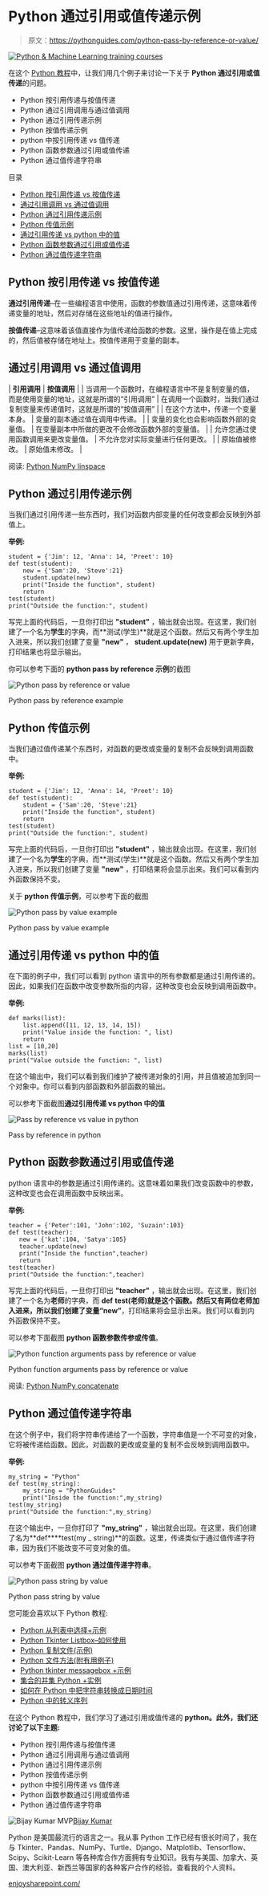 # Python 通过引用或值传递示例

> 原文：<https://pythonguides.com/python-pass-by-reference-or-value/>

[![Python & Machine Learning training courses](img/49ec9c6da89a04c9f45bab643f8c765c.png)](https://sharepointsky.teachable.com/p/python-and-machine-learning-training-course)

在这个 [Python 教程](https://pythonguides.com/python-hello-world-program/)中，让我们用几个例子来讨论一下关于 **Python 通过引用或值传递**的问题。

*   Python 按引用传递与按值传递
*   Python 通过引用调用与通过值调用
*   Python 通过引用传递示例
*   Python 按值传递示例
*   python 中按引用传递 vs 值传递
*   Python 函数参数通过引用或值传递
*   Python 通过值传递字符串

目录

[](#)

*   [Python 按引用传递 vs 按值传递](#Python_pass_by_reference_vs_pass_by_value "Python pass by reference vs pass by value")
*   [通过引用调用 vs 通过值调用](#Call_by_reference_vs_call_by_value "Call by reference vs call by value")
*   [Python 通过引用传递示例](#Python_pass_by_reference_example "Python pass by reference example")
*   [Python 传值示例](#Python_pass_by_value_example "Python pass by value example")
*   [通过引用传递 vs python 中的值](#Pass_by_reference_vs_value_in_python "Pass by reference vs value in python")
*   [Python 函数参数通过引用或值传递](#Python_function_arguments_pass_by_reference_or_value "Python function arguments pass by reference or value")
*   [Python 通过值传递字符串](#Python_pass_string_by_value "Python pass string by value")

## Python 按引用传递 vs 按值传递

**通过引用传递**–在一些编程语言中使用，函数的参数值通过引用传递，这意味着传递变量的地址，然后对存储在这些地址的值进行操作。

**按值传递**–这意味着该值直接作为值传递给函数的参数。这里，操作是在值上完成的，然后值被存储在地址上。按值传递用于变量的副本。

## 通过引用调用 vs 通过值调用

| **引用调用** | **按值调用** |
| 当调用一个函数时，在编程语言中不是复制变量的值，而是使用变量的地址，这就是所谓的“引用调用” | 在调用一个函数时，当我们通过复制变量来传递值时，这就是所谓的“按值调用” |
| 在这个方法中，传递一个变量本身。 | 变量的副本通过值在调用中传递。 |
| 变量的变化也会影响函数外部的变量值。 | 在变量副本中所做的更改不会修改函数外部的变量值。 |
| 允许您通过使用函数调用来更改变量值。 | 不允许您对实际变量进行任何更改。 |
| 原始值被修改。 | 原始值未修改。 |

阅读: [Python NumPy linspace](https://pythonguides.com/python-numpy-linspace/)

## Python 通过引用传递示例

当我们通过引用传递一些东西时，我们对函数内部变量的任何改变都会反映到外部值上。

**举例:**

```
student = {'Jim': 12, 'Anna': 14, 'Preet': 10}
def test(student):
    new = {'Sam':20, 'Steve':21}
    student.update(new)
    print("Inside the function", student)
    return 
test(student)
print("Outside the function:", student)
```

写完上面的代码后，一旦你打印出 **"student"** ，输出就会出现。在这里，我们创建了一个名为**学生**的字典，而**测试(学生)**就是这个函数。然后又有两个学生加入进来，所以我们创建了变量 **"new"** ， **student.update(new)** 用于更新字典，打印结果也将显示输出。

你可以参考下面的 **python pass by reference 示例**的截图

![Python pass by reference or value](img/34053c8f291c27aabbcce81c100fed74.png "Python pass by reference example 1")

Python pass by reference example

## Python 传值示例

当我们通过值传递某个东西时，对函数的更改或变量的复制不会反映到调用函数中。

**举例:**

```
student = {'Jim': 12, 'Anna': 14, 'Preet': 10}
def test(student):
    student = {'Sam':20, 'Steve':21}
    print("Inside the function", student)
    return 
test(student)
print("Outside the function:", student)
```

写完上面的代码后，一旦你打印出 **"student"** ，输出就会出现。在这里，我们创建了一个名为**学生**的字典，而**测试(学生)**就是这个函数。然后又有两个学生加入进来，所以我们创建了变量 **"new"** ，打印结果将会显示出来。我们可以看到内外函数保持不变。

关于 **python 传值示例**，可以参考下面的截图

![Python pass by value example](img/1ff4fdc05bee00b83b5c819521d40a56.png "Python pass by value example")

Python pass by value example

## 通过引用传递 vs python 中的值

在下面的例子中，我们可以看到 python 语言中的所有参数都是通过引用传递的。因此，如果我们在函数中改变参数所指的内容，这种改变也会反映到调用函数中。

**举例:**

```
def marks(list):
    list.append([11, 12, 13, 14, 15])
    print("Value inside the function: ", list)
    return
list = [10,20]
marks(list)
print("Value outside the function: ", list)
```

在这个输出中，我们可以看到我们维护了被传递对象的引用，并且值被追加到同一个对象中。你可以看到内部函数和外部函数的输出。

可以参考下面截图**通过引用传递 vs python 中的值**

![Pass by reference vs value in python](img/0de667debd96b0ba8fc7714c4bdb58fc.png "Pass by reference in python")

Pass by reference in python

## Python 函数参数通过引用或值传递

python 语言中的参数是通过引用传递的。这意味着如果我们改变函数中的参数，这种改变也会在调用函数中反映出来。

**举例:**

```
teacher = {'Peter':101, 'John':102, 'Suzain':103}
def test(teacher):
   new = {'kat':104, 'Satya':105}
   teacher.update(new)
   print("Inside the function",teacher)
   return
test(teacher)
print("Outside the function:",teacher)
```

写完上面的代码后，一旦你打印出 **"teacher"** ，输出就会出现。在这里，我们创建了一个名为**老师**的字典，而 **def** **test(老师)**就是这个函数。然后又有两位老师加入进来，所以我们创建了变量**“new”**，打印结果将会显示出来。我们可以看到内外函数保持不变。

可以参考下面截图 **python 函数参数传参或传值**。

![Python function arguments pass by reference or value](img/e705fecffb37b46dfc2c5ca6eeebcdc2.png "Python function arguments pass by reference or value")

Python function arguments pass by reference or value

阅读: [Python NumPy concatenate](https://pythonguides.com/python-numpy-concatenate/)

## Python 通过值传递字符串

在这个例子中，我们将字符串传递给了一个函数，字符串值是一个不可变的对象，它将被传递给函数。因此，对函数的更改或变量的复制不会反映到调用函数中。

**举例:**

```
my_string = "Python"
def test(my_string):
    my_string = "PythonGuides"
    print("Inside the function:",my_string)
test(my_string)
print("Outside the function:",my_string)
```

在这个输出中，一旦你打印了 **"my_string"** ，输出就会出现。在这里，我们创建了名为**def****test(my _ string)**的函数。这里，传递类似于通过值传递字符串，因为我们不能改变不可变对象的值。

可以参考下面截图 **python 通过值传递字符串**。

![Python pass string by value](img/060d193feab946bb33971512534aeb29.png "Python pass string by value")

Python pass string by value

您可能会喜欢以下 Python 教程:

*   [Python 从列表中选择+示例](https://pythonguides.com/python-select-from-a-list/)
*   [Python Tkinter Listbox–如何使用](https://pythonguides.com/python-tkinter-listbox/)
*   [Python 复制文件(示例)](https://pythonguides.com/python-copy-file/)
*   [Python 文件方法(附有用例子)](https://pythonguides.com/python-file-methods/)
*   [Python tkinter messagebox +示例](https://pythonguides.com/python-tkinter-messagebox/)
*   [集合的并集 Python +实例](https://pythonguides.com/union-of-sets-python/)
*   [如何在 Python 中把字符串转换成日期时间](https://pythonguides.com/convert-a-string-to-datetime-in-python/)
*   [Python 中的转义序列](https://pythonguides.com/escape-sequence-in-python/)

在这个 Python 教程中，我们学习了通过引用或值传递的 **python。此外，我们还讨论了以下主题:**

*   Python 按引用传递与按值传递
*   Python 通过引用调用与通过值调用
*   Python 通过引用传递示例
*   Python 按值传递示例
*   python 中按引用传递 vs 值传递
*   Python 函数参数通过引用或值传递
*   Python 通过值传递字符串

![Bijay Kumar MVP](img/9cb1c9117bcc4bbbaba71db8d37d76ef.png "Bijay Kumar MVP")[Bijay Kumar](https://pythonguides.com/author/fewlines4biju/)

Python 是美国最流行的语言之一。我从事 Python 工作已经有很长时间了，我在与 Tkinter、Pandas、NumPy、Turtle、Django、Matplotlib、Tensorflow、Scipy、Scikit-Learn 等各种库合作方面拥有专业知识。我有与美国、加拿大、英国、澳大利亚、新西兰等国家的各种客户合作的经验。查看我的个人资料。

[enjoysharepoint.com/](https://enjoysharepoint.com/)[](https://www.facebook.com/fewlines4biju "Facebook")[](https://www.linkedin.com/in/fewlines4biju/ "Linkedin")[](https://twitter.com/fewlines4biju "Twitter")